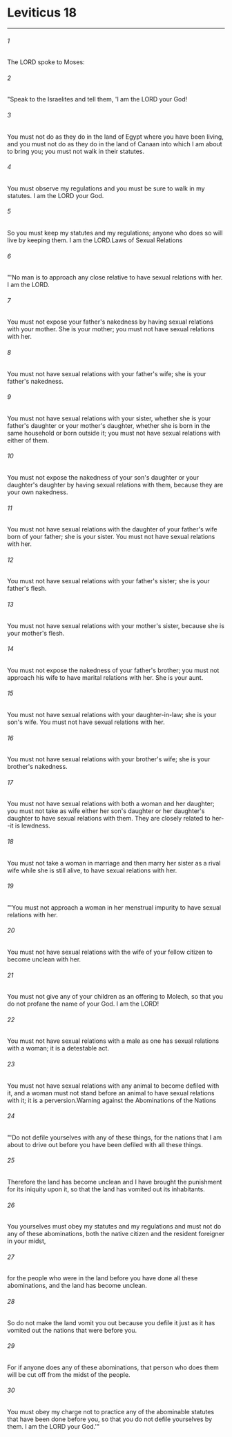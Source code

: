 # Leviticus 18
***



###### 1 
The LORD spoke to Moses: 

###### 2 
"Speak to the Israelites and tell them, 'I am the LORD your God! 

###### 3 
You must not do as they do in the land of Egypt where you have been living, and you must not do as they do in the land of Canaan into which I am about to bring you; you must not walk in their statutes. 

###### 4 
You must observe my regulations and you must be sure to walk in my statutes. I am the LORD your God. 

###### 5 
So you must keep my statutes and my regulations; anyone who does so will live by keeping them. I am the LORD.Laws of Sexual Relations 

###### 6 
"'No man is to approach any close relative to have sexual relations with her. I am the LORD. 

###### 7 
You must not expose your father's nakedness by having sexual relations with your mother. She is your mother; you must not have sexual relations with her. 

###### 8 
You must not have sexual relations with your father's wife; she is your father's nakedness. 

###### 9 
You must not have sexual relations with your sister, whether she is your father's daughter or your mother's daughter, whether she is born in the same household or born outside it; you must not have sexual relations with either of them. 

###### 10 
You must not expose the nakedness of your son's daughter or your daughter's daughter by having sexual relations with them, because they are your own nakedness. 

###### 11 
You must not have sexual relations with the daughter of your father's wife born of your father; she is your sister. You must not have sexual relations with her. 

###### 12 
You must not have sexual relations with your father's sister; she is your father's flesh. 

###### 13 
You must not have sexual relations with your mother's sister, because she is your mother's flesh. 

###### 14 
You must not expose the nakedness of your father's brother; you must not approach his wife to have marital relations with her. She is your aunt. 

###### 15 
You must not have sexual relations with your daughter-in-law; she is your son's wife. You must not have sexual relations with her. 

###### 16 
You must not have sexual relations with your brother's wife; she is your brother's nakedness. 

###### 17 
You must not have sexual relations with both a woman and her daughter; you must not take as wife either her son's daughter or her daughter's daughter to have sexual relations with them. They are closely related to her--it is lewdness. 

###### 18 
You must not take a woman in marriage and then marry her sister as a rival wife while she is still alive, to have sexual relations with her. 

###### 19 
"'You must not approach a woman in her menstrual impurity to have sexual relations with her. 

###### 20 
You must not have sexual relations with the wife of your fellow citizen to become unclean with her. 

###### 21 
You must not give any of your children as an offering to Molech, so that you do not profane the name of your God. I am the LORD! 

###### 22 
You must not have sexual relations with a male as one has sexual relations with a woman; it is a detestable act. 

###### 23 
You must not have sexual relations with any animal to become defiled with it, and a woman must not stand before an animal to have sexual relations with it; it is a perversion.Warning against the Abominations of the Nations 

###### 24 
"'Do not defile yourselves with any of these things, for the nations that I am about to drive out before you have been defiled with all these things. 

###### 25 
Therefore the land has become unclean and I have brought the punishment for its iniquity upon it, so that the land has vomited out its inhabitants. 

###### 26 
You yourselves must obey my statutes and my regulations and must not do any of these abominations, both the native citizen and the resident foreigner in your midst, 

###### 27 
for the people who were in the land before you have done all these abominations, and the land has become unclean. 

###### 28 
So do not make the land vomit you out because you defile it just as it has vomited out the nations that were before you. 

###### 29 
For if anyone does any of these abominations, that person who does them will be cut off from the midst of the people. 

###### 30 
You must obey my charge not to practice any of the abominable statutes that have been done before you, so that you do not defile yourselves by them. I am the LORD your God.'"
